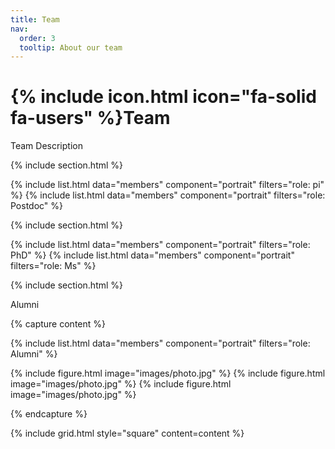 ```yaml
---
title: Team
nav:
  order: 3
  tooltip: About our team
---
```


# {% include icon.html icon="fa-solid fa-users" %}Team

Team Description

{% include section.html %}

{% include list.html data="members" component="portrait" filters="role: pi" %}
{% include list.html data="members" component="portrait" filters="role: Postdoc" %}

{% include section.html %}

{% include list.html data="members" component="portrait" filters="role: PhD" %}
{% include list.html data="members" component="portrait" filters="role: Ms" %}

{% include section.html %}

Alumni

{% capture content %}

{% include list.html data="members" component="portrait" filters="role: Alumni" %}

{% include figure.html image="images/photo.jpg" %}
{% include figure.html image="images/photo.jpg" %}
{% include figure.html image="images/photo.jpg" %}

{% endcapture %}

{% include grid.html style="square" content=content %}
